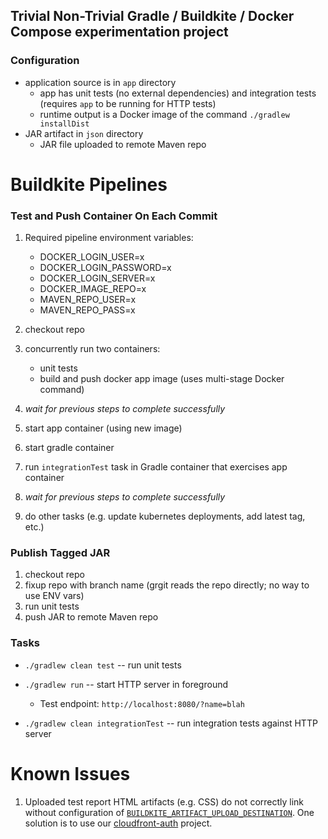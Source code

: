 ## Trivial Non-Trivial Gradle / Buildkite / Docker Compose experimentation project

### Configuration

  - application source is in `app` directory
    - app has unit tests (no external dependencies) and integration tests (requires `app` to be running for HTTP tests)
    - runtime output is a Docker image of the command `./gradlew installDist`
  - JAR artifact in `json` directory
    - JAR file uploaded to remote Maven repo

# Buildkite Pipelines

### Test and Push Container On Each Commit
  1. Required pipeline environment variables:
     - DOCKER_LOGIN_USER=x
     - DOCKER_LOGIN_PASSWORD=x
     - DOCKER_LOGIN_SERVER=x
     - DOCKER_IMAGE_REPO=x
     - MAVEN_REPO_USER=x
     - MAVEN_REPO_PASS=x

  1. checkout repo
  1. concurrently run two containers:
     - unit tests
     - build and push docker app image (uses multi-stage Docker command)
  1. *wait for previous steps to complete successfully*
  1. start app container (using new image)
  1. start gradle container
  1. run `integrationTest` task in Gradle container that exercises app container
  1. *wait for previous steps to complete successfully*
  1. do other tasks (e.g. update kubernetes deployments, add latest tag, etc.)

### Publish Tagged JAR
  1. checkout repo
  1. fixup repo with branch name (grgit reads the repo directly; no way to use ENV vars)
  1. run unit tests
  1. push JAR to remote Maven repo

### Tasks

  - `./gradlew clean test` -- run unit tests

  - `./gradlew run` -- start HTTP server in foreground
      - Test endpoint: `http://localhost:8080/?name=blah`

  - `./gradlew clean integrationTest` -- run integration tests against HTTP server

# Known Issues
  1. Uploaded test report HTML artifacts (e.g. CSS) do not correctly link without
     configuration of [`BUILDKITE_ARTIFACT_UPLOAD_DESTINATION`](https://buildkite.com/docs/agent/cli-artifact#using-your-own-private-aws-s3-bucket).
     One solution is to use our [cloudfront-auth](https://github.com/Widen/cloudfront-auth) project.
